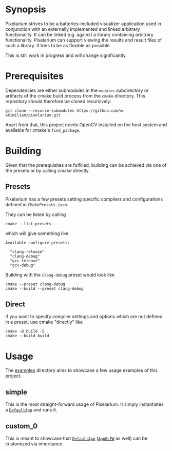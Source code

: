 
# Synopsis

Pixelarium strives to be a batteries-included visualizer application used in conjunction with an externally implemented and linked arbitrary functionality.
It can be linked e.g. against a library containing arbitrary functionality. Pixelarium can support viewing the results and result files of such a library.
It tries to be as flexible as possible.

This is still work in progress and will change significantly.


# Prerequisites

Dependencies are either submodules in the `modules` subdirectory or artifacts of the cmake build process from the `cmake` directory. This repository should therefore be cloned recursively:

    git clone --recurse-submodules https://github.com/m-aXimilian/pixelarium.git

Apart from that, this project needs OpenCV installed on the host system and available for cmake's `find_package`.


# Building

Given that the prerequisites are fulfilled, building can be achieved via one of the presets or by calling cmake directly.


## Presets

Pixelarium has a few presets setting specific compilers and configurations defined in `CMakePresets.json`.

They can be listed by calling

    cmake --list-presets

which will give something like

    Available configure presets:
    
      "clang-release"
      "clang-debug"
      "gcc-release"
      "gcc-debug"

Building with the `clang-debug` preset would look like

    cmake --preset clang-debug
    cmake --build --preset clang-debug


## Direct

If you want to specify compiler settings and options which are not defined in a preset, use cmake "directly" like

    cmake -B build -S .
    cmake --build build

# Usage

The [examples](https://github.com/m-aXimilian/pixelarium/tree/fd400bf545ade029696c21119a50cf4bb67ffbac/examples) directory aims to showcase a few usage examples of this project.

## simple

This is the most straight-forward usage of Pixelarium. It simply instantiates a [`DefaultApp`](https://github.com/m-aXimilian/pixelarium/blob/fd400bf545ade029696c21119a50cf4bb67ffbac/lib/app/DefaultApp.hpp) and runs it.


## custom_0

This is meant to showcase that [`DefaultApp`]((https://github.com/m-aXimilian/pixelarium/blob/fd400bf545ade029696c21119a50cf4bb67ffbac/lib/app/DefaultApp.hpp)) ([`AppGLFW`](https://github.com/m-aXimilian/pixelarium/blob/fd400bf545ade029696c21119a50cf4bb67ffbac/lib/app/AppGLFW.hpp) as well) can be customized via inheritance.

